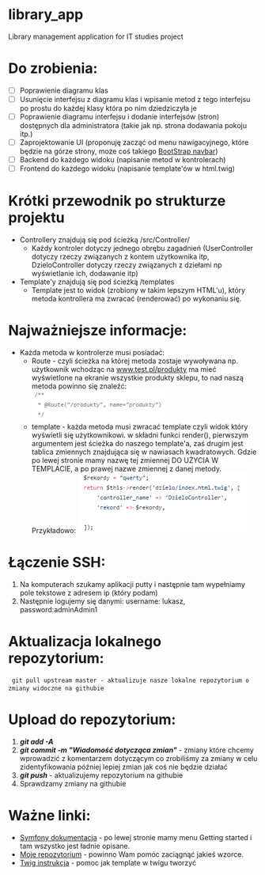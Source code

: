 # library_app
Library management application for IT studies project
# Do zrobienia:
  - [ ] Poprawienie diagramu klas
  - [ ] Usunięcie interfejsu z diagramu klas i wpisanie metod z tego interfejsu po prostu do każdej klasy która po nim dziedziczyła je
  - [ ] Poprawienie diagramu interfejsu i dodanie interfejsów (stron) dostępnych dla administratora (takie jak np. strona dodawania pokoju itp.)
  - [ ] Zaprojektowanie UI (proponuję zacząć od menu nawigacyjnego, które będzie na górze strony, może coś takiego [BootStrap navbar](https://www.tutorialrepublic.com/codelab.php?topic=bootstrap&file=navbar-color-schemes))
  - [ ] Backend do każdego widoku (napisanie metod w kontrolerach)
  - [ ] Frontend do każdego widoku (napisanie template'ów w html.twig)
# Krótki przewodnik po strukturze projektu
- Controllery znajdują się pod ścieżką /src/Controller/ 
  - Każdy kontroler dotyczy jednego obrębu zagadnień (UserController dotyczy rzeczy związanych z kontem użytkownika itp, DzieloController   dotyczy rzeczy związanych z dziełami np wyświetlanie ich, dodawanie itp)
- Template'y znajdują się pod ścieżką /templates
  - Template jest to widok (zrobiony w takim lepszym HTML'u), który metoda kontrollera ma zwracać (renderować) po wykonaniu się. 
  
# Najważniejsze informacje:
- Każda metoda w kontrolerze musi posiadać:
  - Route - czyli ścieżka na której metoda zostaje wywoływana np. użytkownik wchodząc na www.test.pl/produkty ma mieć wyświetlone na ekranie wszystkie produkty sklepu, to nad naszą metoda powinno się znaleźć: ![Route](https://github.com/trcz/library_app/blob/master/route.PNG)
  - template - każda metoda musi zwracać template czyli widok który wyświetli się użytkownikowi. w składni funkci render(), pierwszym argumentem jest ścieżka do naszego template'a, zaś drugim jest tablica zmiennych znajdująca się w nawiasach kwadratowych. Gdzie po lewej stronie mamy nazwę tej zmiennej DO UŻYCIA W TEMPLACIE, a po prawej nazwe zmiennej z danej metody. Przykładowo: ![Template](https://github.com/trcz/library_app/blob/master/template.PNG)
  
 # Łączenie SSH:
  1. Na komputerach szukamy aplikacji putty i następnie tam wypełniamy pole tekstowe z adresem ip (który podam)
  2. Następnie logujemy się danymi: username: lukasz, password:adminAdmin1
  
# Aktualizacja lokalnego repozytorium:
     git pull upstream master - aktualizuje nasze lokalne repozytorium o zmiany widoczne na githubie
# Upload do repozytorium:
  1. _**git add -A**_
  2. _**git commit -m "Wiadomość dotycząca zmian"**_ - zmiany które chcemy wprowadzić z komentarzem dotyczącym co zrobiliśmy za zmiany w celu zidentyfikowania później lepiej zmian jak coś nie będzie działać
  3. _**git push**_ - aktualizujemy repozytorium na githubie
  4. Sprawdzamy zmiany na githubie
  
 # Ważne linki:
   - [Symfony dokumentacja](https://symfony.com/doc/current/index.html#gsc.tab=0) - po lewej stronie mamy menu Getting started i tam wszystko jest ładnie opisane.
   - [Moje repozytorium](https://github.com/YaggiDev/Symfony-4-Online-Store) - powinno Wam pomóc zaciągnąć jakieś wzorce.
   - [Twig instrukcja](https://twig.symfony.com/doc/2.x/templates.html) - pomoc jak template w twigu tworzyć

